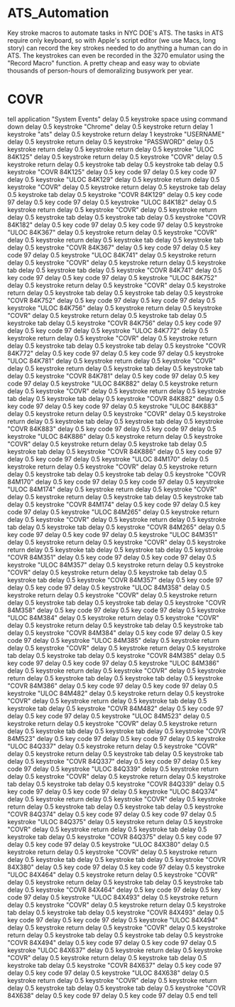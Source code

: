 # ATS_Automation
Key stroke macros to automate tasks in NYC DOE's ATS. 
The tasks in ATS require only keyboard, so with Apple's script editor (we use Macs, long story) can record the key strokes needed to do anything a human can do in ATS. 
The keystrokes can even be recorded in the 3270 emulator using the "Record Macro" function. 
A pretty cheap and easy way to obviate thousands of person-hours of demoralizing busywork per year.
# COVR
tell application "System Events"
	delay 0.5
	keystroke space using command down
	delay 0.5
	keystroke "Chrome"
	delay 0.5
	keystroke return
	delay 1
	keystroke "ats"
	delay 0.5
	keystroke return
	delay 1
	keystroke "USERNAME"
	delay 0.5
	keystroke return
	delay 0.5
	keystroke "PASSWORD"
	delay 0.5
	keystroke return
	delay 0.5
	keystroke return
	delay 0.5
	keystroke "ULOC 84K125"
	delay 0.5
	keystroke return
	delay 0.5
	keystroke "COVR"
	delay 0.5
	keystroke return
	delay 0.5
	keystroke tab
	delay 0.5
	keystroke tab
	delay 0.5
	keystroke "COVR 84K125"
	delay 0.5
	key code 97
	delay 0.5
	key code 97
	delay 0.5
	keystroke "ULOC 84K129"
	delay 0.5
	keystroke return
	delay 0.5
	keystroke "COVR"
	delay 0.5
	keystroke return
	delay 0.5
	keystroke tab
	delay 0.5
	keystroke tab
	delay 0.5
	keystroke "COVR 84K129"
	delay 0.5
	key code 97
	delay 0.5
	key code 97
	delay 0.5
	keystroke "ULOC 84K182"
	delay 0.5
	keystroke return
	delay 0.5
	keystroke "COVR"
	delay 0.5
	keystroke return
	delay 0.5
	keystroke tab
	delay 0.5
	keystroke tab
	delay 0.5
	keystroke "COVR 84K182"
	delay 0.5
	key code 97
	delay 0.5
	key code 97
	delay 0.5
	keystroke "ULOC 84K367"
	delay 0.5
	keystroke return
	delay 0.5
	keystroke "COVR"
	delay 0.5
	keystroke return
	delay 0.5
	keystroke tab
	delay 0.5
	keystroke tab
	delay 0.5
	keystroke "COVR 84K367"
	delay 0.5
	key code 97
	delay 0.5
	key code 97
	delay 0.5
	keystroke "ULOC 84K741"
	delay 0.5
	keystroke return
	delay 0.5
	keystroke "COVR"
	delay 0.5
	keystroke return
	delay 0.5
	keystroke tab
	delay 0.5
	keystroke tab
	delay 0.5
	keystroke "COVR 84K741"
	delay 0.5
	key code 97
	delay 0.5
	key code 97
	delay 0.5
	keystroke "ULOC 84K752"
	delay 0.5
	keystroke return
	delay 0.5
	keystroke "COVR"
	delay 0.5
	keystroke return
	delay 0.5
	keystroke tab
	delay 0.5
	keystroke tab
	delay 0.5
	keystroke "COVR 84K752"
	delay 0.5
	key code 97
	delay 0.5
	key code 97
	delay 0.5
	keystroke "ULOC 84K756"
	delay 0.5
	keystroke return
	delay 0.5
	keystroke "COVR"
	delay 0.5
	keystroke return
	delay 0.5
	keystroke tab
	delay 0.5
	keystroke tab
	delay 0.5
	keystroke "COVR 84K756"
	delay 0.5
	key code 97
	delay 0.5
	key code 97
	delay 0.5
	keystroke "ULOC 84K772"
	delay 0.5
	keystroke return
	delay 0.5
	keystroke "COVR"
	delay 0.5
	keystroke return
	delay 0.5
	keystroke tab
	delay 0.5
	keystroke tab
	delay 0.5
	keystroke "COVR 84K772"
	delay 0.5
	key code 97
	delay 0.5
	key code 97
	delay 0.5
	keystroke "ULOC 84K781"
	delay 0.5
	keystroke return
	delay 0.5
	keystroke "COVR"
	delay 0.5
	keystroke return
	delay 0.5
	keystroke tab
	delay 0.5
	keystroke tab
	delay 0.5
	keystroke "COVR 84K781"
	delay 0.5
	key code 97
	delay 0.5
	key code 97
	delay 0.5
	keystroke "ULOC 84K882"
	delay 0.5
	keystroke return
	delay 0.5
	keystroke "COVR"
	delay 0.5
	keystroke return
	delay 0.5
	keystroke tab
	delay 0.5
	keystroke tab
	delay 0.5
	keystroke "COVR 84K882"
	delay 0.5
	key code 97
	delay 0.5
	key code 97
	delay 0.5
	keystroke "ULOC 84K883"
	delay 0.5
	keystroke return
	delay 0.5
	keystroke "COVR"
	delay 0.5
	keystroke return
	delay 0.5
	keystroke tab
	delay 0.5
	keystroke tab
	delay 0.5
	keystroke "COVR 84K883"
	delay 0.5
	key code 97
	delay 0.5
	key code 97
	delay 0.5
	keystroke "ULOC 84K886"
	delay 0.5
	keystroke return
	delay 0.5
	keystroke "COVR"
	delay 0.5
	keystroke return
	delay 0.5
	keystroke tab
	delay 0.5
	keystroke tab
	delay 0.5
	keystroke "COVR 84K886"
	delay 0.5
	key code 97
	delay 0.5
	key code 97
	delay 0.5
	keystroke "ULOC 84M170"
	delay 0.5
	keystroke return
	delay 0.5
	keystroke "COVR"
	delay 0.5
	keystroke return
	delay 0.5
	keystroke tab
	delay 0.5
	keystroke tab
	delay 0.5
	keystroke "COVR 84M170"
	delay 0.5
	key code 97
	delay 0.5
	key code 97
	delay 0.5
	keystroke "ULOC 84M174"
	delay 0.5
	keystroke return
	delay 0.5
	keystroke "COVR"
	delay 0.5
	keystroke return
	delay 0.5
	keystroke tab
	delay 0.5
	keystroke tab
	delay 0.5
	keystroke "COVR 84M174"
	delay 0.5
	key code 97
	delay 0.5
	key code 97
	delay 0.5
	keystroke "ULOC 84M265"
	delay 0.5
	keystroke return
	delay 0.5
	keystroke "COVR"
	delay 0.5
	keystroke return
	delay 0.5
	keystroke tab
	delay 0.5
	keystroke tab
	delay 0.5
	keystroke "COVR 84M265"
	delay 0.5
	key code 97
	delay 0.5
	key code 97
	delay 0.5
	keystroke "ULOC 84M351"
	delay 0.5
	keystroke return
	delay 0.5
	keystroke "COVR"
	delay 0.5
	keystroke return
	delay 0.5
	keystroke tab
	delay 0.5
	keystroke tab
	delay 0.5
	keystroke "COVR 84M351"
	delay 0.5
	key code 97
	delay 0.5
	key code 97
	delay 0.5
	keystroke "ULOC 84M357"
	delay 0.5
	keystroke return
	delay 0.5
	keystroke "COVR"
	delay 0.5
	keystroke return
	delay 0.5
	keystroke tab
	delay 0.5
	keystroke tab
	delay 0.5
	keystroke "COVR 84M357"
	delay 0.5
	key code 97
	delay 0.5
	key code 97
	delay 0.5
	keystroke "ULOC 84M358"
	delay 0.5
	keystroke return
	delay 0.5
	keystroke "COVR"
	delay 0.5
	keystroke return
	delay 0.5
	keystroke tab
	delay 0.5
	keystroke tab
	delay 0.5
	keystroke "COVR 84M358"
	delay 0.5
	key code 97
	delay 0.5
	key code 97
	delay 0.5
	keystroke "ULOC 84M384"
	delay 0.5
	keystroke return
	delay 0.5
	keystroke "COVR"
	delay 0.5
	keystroke return
	delay 0.5
	keystroke tab
	delay 0.5
	keystroke tab
	delay 0.5
	keystroke "COVR 84M384"
	delay 0.5
	key code 97
	delay 0.5
	key code 97
	delay 0.5
	keystroke "ULOC 84M385"
	delay 0.5
	keystroke return
	delay 0.5
	keystroke "COVR"
	delay 0.5
	keystroke return
	delay 0.5
	keystroke tab
	delay 0.5
	keystroke tab
	delay 0.5
	keystroke "COVR 84M385"
	delay 0.5
	key code 97
	delay 0.5
	key code 97
	delay 0.5
	keystroke "ULOC 84M386"
	delay 0.5
	keystroke return
	delay 0.5
	keystroke "COVR"
	delay 0.5
	keystroke return
	delay 0.5
	keystroke tab
	delay 0.5
	keystroke tab
	delay 0.5
	keystroke "COVR 84M386"
	delay 0.5
	key code 97
	delay 0.5
	key code 97
	delay 0.5
	keystroke "ULOC 84M482"
	delay 0.5
	keystroke return
	delay 0.5
	keystroke "COVR"
	delay 0.5
	keystroke return
	delay 0.5
	keystroke tab
	delay 0.5
	keystroke tab
	delay 0.5
	keystroke "COVR 84M482"
	delay 0.5
	key code 97
	delay 0.5
	key code 97
	delay 0.5
	keystroke "ULOC 84M523"
	delay 0.5
	keystroke return
	delay 0.5
	keystroke "COVR"
	delay 0.5
	keystroke return
	delay 0.5
	keystroke tab
	delay 0.5
	keystroke tab
	delay 0.5
	keystroke "COVR 84M523"
	delay 0.5
	key code 97
	delay 0.5
	key code 97
	delay 0.5
	keystroke "ULOC 84Q337"
	delay 0.5
	keystroke return
	delay 0.5
	keystroke "COVR"
	delay 0.5
	keystroke return
	delay 0.5
	keystroke tab
	delay 0.5
	keystroke tab
	delay 0.5
	keystroke "COVR 84Q337"
	delay 0.5
	key code 97
	delay 0.5
	key code 97
	delay 0.5
	keystroke "ULOC 84Q339"
	delay 0.5
	keystroke return
	delay 0.5
	keystroke "COVR"
	delay 0.5
	keystroke return
	delay 0.5
	keystroke tab
	delay 0.5
	keystroke tab
	delay 0.5
	keystroke "COVR 84Q339"
	delay 0.5
	key code 97
	delay 0.5
	key code 97
	delay 0.5
	keystroke "ULOC 84Q374"
	delay 0.5
	keystroke return
	delay 0.5
	keystroke "COVR"
	delay 0.5
	keystroke return
	delay 0.5
	keystroke tab
	delay 0.5
	keystroke tab
	delay 0.5
	keystroke "COVR 84Q374"
	delay 0.5
	key code 97
	delay 0.5
	key code 97
	delay 0.5
	keystroke "ULOC 84Q375"
	delay 0.5
	keystroke return
	delay 0.5
	keystroke "COVR"
	delay 0.5
	keystroke return
	delay 0.5
	keystroke tab
	delay 0.5
	keystroke tab
	delay 0.5
	keystroke "COVR 84Q375"
	delay 0.5
	key code 97
	delay 0.5
	key code 97
	delay 0.5
	keystroke "ULOC 84X380"
	delay 0.5
	keystroke return
	delay 0.5
	keystroke "COVR"
	delay 0.5
	keystroke return
	delay 0.5
	keystroke tab
	delay 0.5
	keystroke tab
	delay 0.5
	keystroke "COVR 84X380"
	delay 0.5
	key code 97
	delay 0.5
	key code 97
	delay 0.5
	keystroke "ULOC 84X464"
	delay 0.5
	keystroke return
	delay 0.5
	keystroke "COVR"
	delay 0.5
	keystroke return
	delay 0.5
	keystroke tab
	delay 0.5
	keystroke tab
	delay 0.5
	keystroke "COVR 84X464"
	delay 0.5
	key code 97
	delay 0.5
	key code 97
	delay 0.5
	keystroke "ULOC 84X493"
	delay 0.5
	keystroke return
	delay 0.5
	keystroke "COVR"
	delay 0.5
	keystroke return
	delay 0.5
	keystroke tab
	delay 0.5
	keystroke tab
	delay 0.5
	keystroke "COVR 84X493"
	delay 0.5
	key code 97
	delay 0.5
	key code 97
	delay 0.5
	keystroke "ULOC 84X494"
	delay 0.5
	keystroke return
	delay 0.5
	keystroke "COVR"
	delay 0.5
	keystroke return
	delay 0.5
	keystroke tab
	delay 0.5
	keystroke tab
	delay 0.5
	keystroke "COVR 84X494"
	delay 0.5
	key code 97
	delay 0.5
	key code 97
	delay 0.5
	keystroke "ULOC 84X637"
	delay 0.5
	keystroke return
	delay 0.5
	keystroke "COVR"
	delay 0.5
	keystroke return
	delay 0.5
	keystroke tab
	delay 0.5
	keystroke tab
	delay 0.5
	keystroke "COVR 84X637"
	delay 0.5
	key code 97
	delay 0.5
	key code 97
	delay 0.5
	keystroke "ULOC 84X638"
	delay 0.5
	keystroke return
	delay 0.5
	keystroke "COVR"
	delay 0.5
	keystroke return
	delay 0.5
	keystroke tab
	delay 0.5
	keystroke tab
	delay 0.5
	keystroke "COVR 84X638"
	delay 0.5
	key code 97
	delay 0.5
	key code 97
	delay 0.5
end tell
